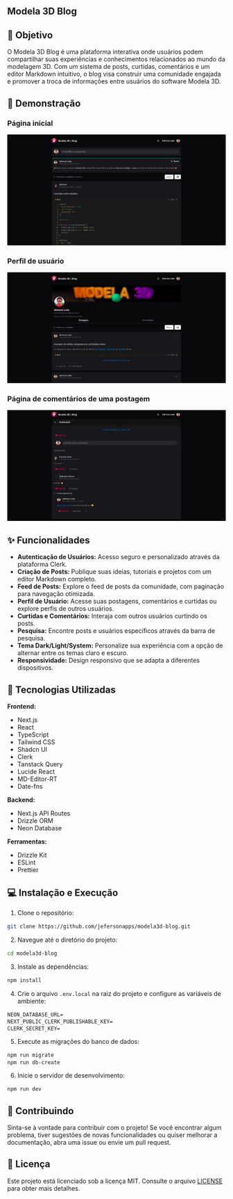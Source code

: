 ## Modela 3D Blog

## 🎯 Objetivo

O Modela 3D Blog é uma plataforma interativa onde usuários podem compartilhar suas experiências e conhecimentos relacionados ao mundo da modelagem 3D. Com um sistema de posts, curtidas, comentários e um editor Markdown intuitivo, o blog visa construir uma comunidade engajada e promover a troca de informações entre usuários do software Modela 3D.

## 📸 Demonstração

### Página inicial

<div align="center">
  <img src="public/assets/screenshot.png" alt="Página inicial da aplicação">
</div>

### Perfil de usuário

<div align="center">
  <img src="public/assets/profile.png" alt="Página de perfil do usuário">
</div>

### Página de comentários de uma postagem

<div align="center">
  <img src="public/assets/comments.png" alt="Página de comentários de uma postagem">
</div>

## ✨ Funcionalidades

- **Autenticação de Usuários:** Acesso seguro e personalizado através da plataforma Clerk.
- **Criação de Posts:** Publique suas ideias, tutoriais e projetos com um editor Markdown completo.
- **Feed de Posts:** Explore o feed de posts da comunidade, com paginação para navegação otimizada.
- **Perfil de Usuário:** Acesse suas postagens, comentários e curtidas ou explore perfis de outros usuários.
- **Curtidas e Comentários:** Interaja com outros usuários curtindo os posts.
- **Pesquisa:** Encontre posts e usuários específicos através da barra de pesquisa.
- **Tema Dark/Light/System:** Personalize sua experiência com a opção de alternar entre os temas claro e escuro.
- **Responsividade:** Design responsivo que se adapta a diferentes dispositivos.

## 🚀 Tecnologias Utilizadas

**Frontend:**

- Next.js
- React
- TypeScript
- Tailwind CSS
- Shadcn UI
- Clerk
- Tanstack Query
- Lucide React
- MD-Editor-RT
- Date-fns

**Backend:**

- Next.js API Routes
- Drizzle ORM
- Neon Database

**Ferramentas:**

- Drizzle Kit
- ESLint
- Prettier

## 💻 Instalação e Execução

1. Clone o repositório:

```bash
git clone https://github.com/jefersonapps/modela3d-blog.git
```

2. Navegue até o diretório do projeto:

```bash
cd modela3d-blog
```

3. Instale as dependências:

```bash
npm install
```

4. Crie o arquivo `.env.local` na raiz do projeto e configure as variáveis de ambiente:

```
NEON_DATABASE_URL=
NEXT_PUBLIC_CLERK_PUBLISHABLE_KEY=
CLERK_SECRET_KEY=
```

5. Execute as migrações do banco de dados:

```bash
npm run migrate
npm run db-create
```

6. Inicie o servidor de desenvolvimento:

```bash
npm run dev
```

## 🤝 Contribuindo

Sinta-se à vontade para contribuir com o projeto! Se você encontrar algum problema, tiver sugestões de novas funcionalidades ou quiser melhorar a documentação, abra uma issue ou envie um pull request.

## 📝 Licença

Este projeto está licenciado sob a licença MIT. Consulte o arquivo [LICENSE](LICENSE) para obter mais detalhes.
